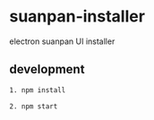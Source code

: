 # suanpan-installer
electron suanpan UI installer

## development
```bash
1. npm install
```
```bash
2. npm start
```
